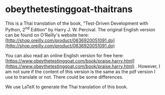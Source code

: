 # obeythetestinggoat-thaitrans

This is a Thai translation of the book, "Test-Driven Development with
Python, 2<sup>nd</sup> Edition" by Harry J. W. Percival.  The original
English version can be found on O'Reilly's website here:
[http://shop.oreilly.com/product/0636920051091.do](http://shop.oreilly.com/product/0636920051091.do)

You can also read an online English version for free here:
[https://www.obeythetestinggoat.com/book/praise.harry.html](https://www.obeythetestinggoat.com/book/praise.harry.html)
.  However, I am not sure if the content of this version is the same
as the pdf version I use to translate or not.  There could be some
differences.

We use LaTeX to generate the Thai translation of this book.
